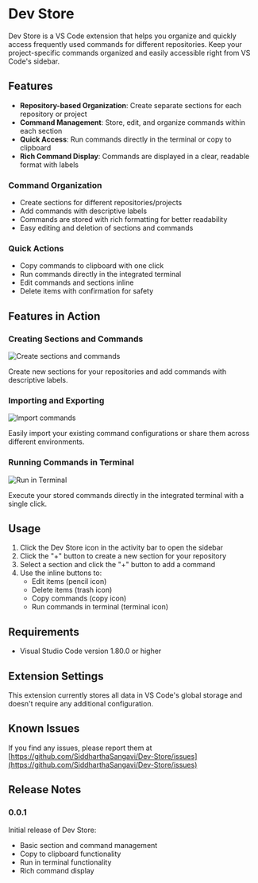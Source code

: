 # Dev Store

Dev Store is a VS Code extension that helps you organize and quickly access frequently used commands for different repositories. Keep your project-specific commands organized and easily accessible right from VS Code's sidebar.

## Features

- **Repository-based Organization**: Create separate sections for each repository or project
- **Command Management**: Store, edit, and organize commands within each section
- **Quick Access**: Run commands directly in the terminal or copy to clipboard
- **Rich Command Display**: Commands are displayed in a clear, readable format with labels

### Command Organization

- Create sections for different repositories/projects
- Add commands with descriptive labels
- Commands are stored with rich formatting for better readability
- Easy editing and deletion of sections and commands

### Quick Actions

- Copy commands to clipboard with one click
- Run commands directly in the integrated terminal
- Edit commands and sections inline
- Delete items with confirmation for safety

## Features in Action

### Creating Sections and Commands
![Create sections and commands](https://github.com/Chandana-cs/Dev-Store/blob/main/resources/create.gif)

Create new sections for your repositories and add commands with descriptive labels.

### Importing and Exporting
![Import commands](https://github.com/Chandana-cs/Dev-Store/blob/main/resources/import.gif)

Easily import your existing command configurations or share them across different environments.

### Running Commands in Terminal
![Run in Terminal](https://github.com/Chandana-cs/Dev-Store/blob/main/resources/runInTerminal.gif)

Execute your stored commands directly in the integrated terminal with a single click.

## Usage

1. Click the Dev Store icon in the activity bar to open the sidebar
2. Click the "+" button to create a new section for your repository
3. Select a section and click the "+" button to add a command
4. Use the inline buttons to:
   - Edit items (pencil icon)
   - Delete items (trash icon)
   - Copy commands (copy icon)
   - Run commands in terminal (terminal icon)

## Requirements

- Visual Studio Code version 1.80.0 or higher

## Extension Settings

This extension currently stores all data in VS Code's global storage and doesn't require any additional configuration.

## Known Issues

If you find any issues, please report them at [https://github.com/SiddharthaSangavi/Dev-Store/issues](https://github.com/SiddharthaSangavi/Dev-Store/issues)

## Release Notes

### 0.0.1

Initial release of Dev Store:
- Basic section and command management
- Copy to clipboard functionality
- Run in terminal functionality
- Rich command display
